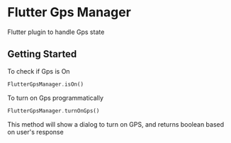 # Flutter Gps Manager

Flutter plugin to handle Gps state

## Getting Started

To check if Gps is On

```dart
FlutterGpsManager.isOn()
```

To turn on Gps programmatically

```dart
FlutterGpsManager.turnOnGps()
```

This method will show a dialog to turn on GPS, and returns boolean based on user's response
